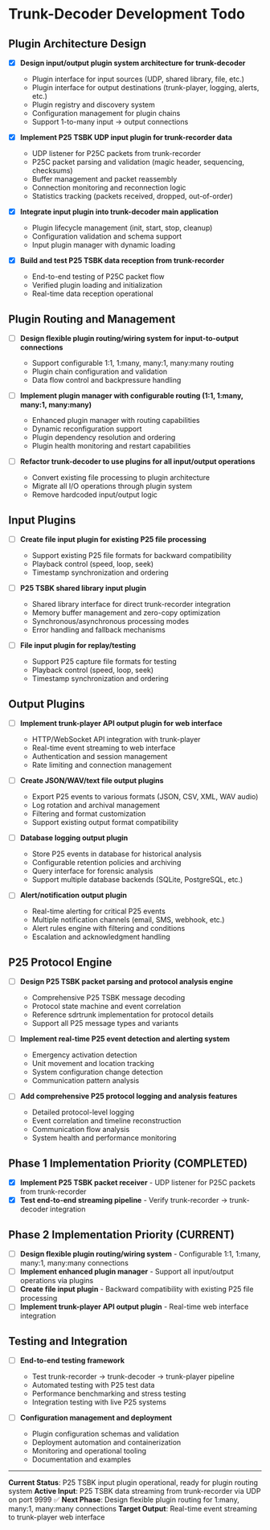 # Trunk-Decoder Development Todo

## Plugin Architecture Design
- [x] **Design input/output plugin system architecture for trunk-decoder**
  - Plugin interface for input sources (UDP, shared library, file, etc.)
  - Plugin interface for output destinations (trunk-player, logging, alerts, etc.)
  - Plugin registry and discovery system
  - Configuration management for plugin chains
  - Support 1-to-many input → output connections

- [x] **Implement P25 TSBK UDP input plugin for trunk-recorder data**
  - UDP listener for P25C packets from trunk-recorder
  - P25C packet parsing and validation (magic header, sequencing, checksums)
  - Buffer management and packet reassembly
  - Connection monitoring and reconnection logic
  - Statistics tracking (packets received, dropped, out-of-order)

- [x] **Integrate input plugin into trunk-decoder main application**
  - Plugin lifecycle management (init, start, stop, cleanup)
  - Configuration validation and schema support
  - Input plugin manager with dynamic loading

- [x] **Build and test P25 TSBK data reception from trunk-recorder**
  - End-to-end testing of P25C packet flow
  - Verified plugin loading and initialization
  - Real-time data reception operational

## Plugin Routing and Management
- [ ] **Design flexible plugin routing/wiring system for input-to-output connections**
  - Support configurable 1:1, 1:many, many:1, many:many routing
  - Plugin chain configuration and validation
  - Data flow control and backpressure handling

- [ ] **Implement plugin manager with configurable routing (1:1, 1:many, many:1, many:many)**
  - Enhanced plugin manager with routing capabilities
  - Dynamic reconfiguration support
  - Plugin dependency resolution and ordering
  - Plugin health monitoring and restart capabilities

- [ ] **Refactor trunk-decoder to use plugins for all input/output operations**
  - Convert existing file processing to plugin architecture
  - Migrate all I/O operations through plugin system
  - Remove hardcoded input/output logic

## Input Plugins
- [ ] **Create file input plugin for existing P25 file processing**
  - Support existing P25 file formats for backward compatibility
  - Playback control (speed, loop, seek)
  - Timestamp synchronization and ordering

- [ ] **P25 TSBK shared library input plugin**
  - Shared library interface for direct trunk-recorder integration
  - Memory buffer management and zero-copy optimization
  - Synchronous/asynchronous processing modes
  - Error handling and fallback mechanisms

- [ ] **File input plugin for replay/testing**
  - Support P25 capture file formats for testing
  - Playback control (speed, loop, seek)
  - Timestamp synchronization and ordering

## Output Plugins  
- [ ] **Implement trunk-player API output plugin for web interface**
  - HTTP/WebSocket API integration with trunk-player
  - Real-time event streaming to web interface
  - Authentication and session management
  - Rate limiting and connection management

- [ ] **Create JSON/WAV/text file output plugins**
  - Export P25 events to various formats (JSON, CSV, XML, WAV audio)
  - Log rotation and archival management
  - Filtering and format customization
  - Support existing output format compatibility

- [ ] **Database logging output plugin**
  - Store P25 events in database for historical analysis
  - Configurable retention policies and archiving
  - Query interface for forensic analysis
  - Support multiple database backends (SQLite, PostgreSQL, etc.)

- [ ] **Alert/notification output plugin**
  - Real-time alerting for critical P25 events
  - Multiple notification channels (email, SMS, webhook, etc.)
  - Alert rules engine with filtering and conditions
  - Escalation and acknowledgment handling

## P25 Protocol Engine
- [ ] **Design P25 TSBK packet parsing and protocol analysis engine**
  - Comprehensive P25 TSBK message decoding
  - Protocol state machine and event correlation
  - Reference sdrtrunk implementation for protocol details
  - Support all P25 message types and variants

- [ ] **Implement real-time P25 event detection and alerting system**
  - Emergency activation detection
  - Unit movement and location tracking
  - System configuration change detection
  - Communication pattern analysis

- [ ] **Add comprehensive P25 protocol logging and analysis features**
  - Detailed protocol-level logging
  - Event correlation and timeline reconstruction
  - Communication flow analysis
  - System health and performance monitoring

## Phase 1 Implementation Priority (COMPLETED)
- [x] **Implement P25 TSBK packet receiver** - UDP listener for P25C packets from trunk-recorder  
- [x] **Test end-to-end streaming pipeline** - Verify trunk-recorder → trunk-decoder integration

## Phase 2 Implementation Priority (CURRENT)
- [ ] **Design flexible plugin routing/wiring system** - Configurable 1:1, 1:many, many:1, many:many connections
- [ ] **Implement enhanced plugin manager** - Support all input/output operations via plugins
- [ ] **Create file input plugin** - Backward compatibility with existing P25 file processing
- [ ] **Implement trunk-player API output plugin** - Real-time web interface integration

## Testing and Integration
- [ ] **End-to-end testing framework**
  - Test trunk-recorder → trunk-decoder → trunk-player pipeline
  - Automated testing with P25 test data
  - Performance benchmarking and stress testing
  - Integration testing with live P25 systems

- [ ] **Configuration management and deployment**
  - Plugin configuration schemas and validation
  - Deployment automation and containerization
  - Monitoring and operational tooling
  - Documentation and examples

---
**Current Status**: P25 TSBK input plugin operational, ready for plugin routing system
**Active Input**: P25 TSBK data streaming from trunk-recorder via UDP on port 9999 ✅
**Next Phase**: Design flexible plugin routing for 1:many, many:1, many:many connections
**Target Output**: Real-time event streaming to trunk-player web interface